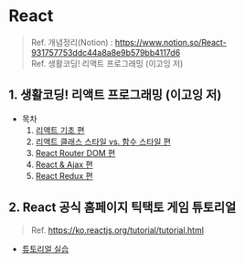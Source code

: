 # React  

> Ref. 개념정리(Notion) : https://www.notion.so/React-931757753ddc44a8a8e9b579bb4117d6  
> Ref. 생활코딩! 리액트 프로그래밍 (이고잉 저)

## 1. 생활코딩! 리액트 프로그래밍 (이고잉 저)
  * 목차
      1. [리액트 기초 편](https://github.com/sujinpark6774/React/tree/master/react_test)
      2. [리액트 클래스 스타일 vs. 함수 스타일 편](https://github.com/sujinpark6774/React/tree/master/react-func-class-style-coding)
      3. [React Router DOM 편](https://github.com/sujinpark6774/React/tree/master/react-router-dom)
      4. [React & Ajax 편](https://github.com/sujinpark6774/React/tree/master/react-ajax)
      5. [React Redux 편](https://github.com/sujinpark6774/React/tree/master/react-redux)
  
## 2. React 공식 홈페이지 틱택토 게임 튜토리얼
> Ref. https://ko.reactjs.org/tutorial/tutorial.html

  * [튜토리얼 실습](https://github.com/sujinpark6774/React/tree/master/react-game)
